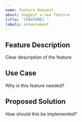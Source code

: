 ```yaml
---
name: Feature Request
about: Suggest a new feature
title: '[FEATURE] '
labels: enhancement
---
```


## Feature Description
Clear description of the feature

## Use Case
Why is this feature needed?

## Proposed Solution
How should this be implemented?
